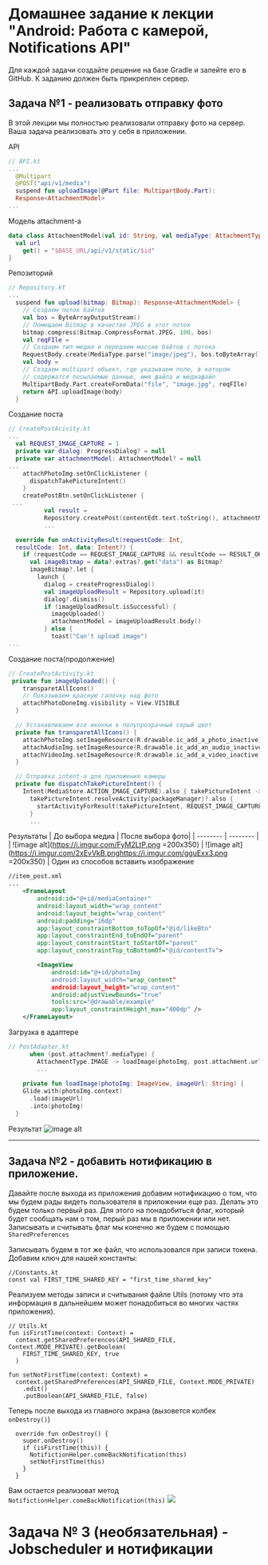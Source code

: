 # Домашнее задание к лекции "Android: Работа с камерой, Notifications API"
Для каждой задачи создайте решение на базе Gradle и залейте его в GitHub.
К заданию должен быть прикреплен сервер.

## Задача №1 - реализовать отправку фото
В этой лекции мы полностью реализовали отправку фото на сервер.
Ваша задача реализовать это у себя в приложении.

API
```kotlin
// API.kt
...
  @Multipart
  @POST("api/v1/media")
  suspend fun uploadImage(@Part file: MultipartBody.Part):
  Response<AttachmentModel>
...
```
Модель attachment-а
```kotlin
data class AttachmentModel(val id: String, val mediaType: AttachmentType) {
  val url
    get() = "$BASE_URL/api/v1/static/$id"
}
```


Репозиторий
```kotlin
// Repository.kt
...
  suspend fun upload(bitmap: Bitmap): Response<AttachmentModel> {
    // Создаем поток байтов 
    val bos = ByteArrayOutputStream()
    // Помещаем Bitmap в качестве JPEG в этот поток
    bitmap.compress(Bitmap.CompressFormat.JPEG, 100, bos)
    val reqFIle =
    // Создаем тип медиа и передаем массив байтов с потока
    RequestBody.create(MediaType.parse("image/jpeg"), bos.toByteArray())
    val body = 
    // Создаем multipart объект, где указываем поле, в котором
    // содержатся посылаемые данные, имя файла и медиафайл
    MultipartBody.Part.createFormData("file", "image.jpg", reqFIle)
    return API.uploadImage(body)
  }
```
Создание поста
```kotlin
// CreatePostAcivity.kt
...
  val REQUEST_IMAGE_CAPTURE = 1
  private var dialog: ProgressDialog? = null
  private var attachmentModel: AttachmentModel? = null
...
    attachPhotoImg.setOnClickListener {
      dispatchTakePictureIntent()
    }
    createPostBtn.setOnClickListener {
 ...
          val result =
          Repository.createPost(contentEdt.text.toString(), attachmentModel)
          ...

  override fun onActivityResult(requestCode: Int,
  resultCode: Int, data: Intent?) {
    if (requestCode == REQUEST_IMAGE_CAPTURE && resultCode == RESULT_OK) {
      val imageBitmap = data?.extras?.get("data") as Bitmap?
      imageBitmap?.let {
        launch {
          dialog = createProgressDialog()
          val imageUploadResult = Repository.upload(it)
          dialog?.dismiss()
          if (imageUploadResult.isSuccessful) {
            imageUploaded()
            attachmentModel = imageUploadResult.body()
          } else {
            toast("Can't upload image")
...

```
Создание поста(продолжение)
```kotlin
// CreatePostActivity.kt
 private fun imageUploaded() {
    transparetAllIcons()
    // Показываем красную галочку над фото
    attachPhotoDoneImg.visibility = View.VISIBLE
  }

  // Устанавливаем все иконки в полупрозрачный серый цвет
  private fun transparetAllIcons() {
    attachPhotoImg.setImageResource(R.drawable.ic_add_a_photo_inactive)
    attachAudioImg.setImageResource(R.drawable.ic_add_an_audio_inactive)
    attachVideoImg.setImageResource(R.drawable.ic_add_a_video_inactive)
  }

  // Отправка intent-а для приложения камеры
  private fun dispatchTakePictureIntent() {
    Intent(MediaStore.ACTION_IMAGE_CAPTURE).also { takePictureIntent ->
      takePictureIntent.resolveActivity(packageManager)?.also {
        startActivityForResult(takePictureIntent, REQUEST_IMAGE_CAPTURE)
      }
      ...
```
Результаты
| До выбора медиа | После выбора фото|
| -------- | -------- |
|  ![image alt](https://i.imgur.com/FyM2LtP.png =200x350)  | ![image alt](https://i.imgur.com/2xEvVkB.pnghttps://i.imgur.com/gguExx3.png =200x350) |
Один из способов вставить изображение
```xml
//item_post.xml
...
    <FrameLayout
        android:id="@+id/mediaContainer"
        android:layout_width="wrap_content"
        android:layout_height="wrap_content"
        android:padding="16dp"
        app:layout_constraintBottom_toTopOf="@id/likeBtn"
        app:layout_constraintEnd_toEndOf="parent"
        app:layout_constraintStart_toStartOf="parent"
        app:layout_constraintTop_toBottomOf="@id/contentTv">

        <ImageView
            android:id="@+id/photoImg
            android:layout_width="wrap_content"
            android:layout_height="wrap_content"
            android:adjustViewBounds="true"
            tools:src="@drawable/example"
            app:layout_constraintHeight_max="400dp" />
    </FrameLayout>
```
Загрузка в адаптере
```kotlin
// PostAdapter.kt
      when (post.attachment?.mediaType) {
        AttachmentType.IMAGE -> loadImage(photoImg, post.attachment.url) }
        ...
        
    private fun loadImage(photoImg: ImageView, imageUrl: String) {
    Glide.with(photoImg.context)
      .load(imageUrl)
      .into(photoImg)
  }

```
Результат
![image alt](https://i.imgur.com/Ktug15W.png)


___

## Задача №2 - добавить нотификацию в приложение.
Давайте после выхода из приложения добавим нотификацию о том, что мы будем рады видеть пользователя в приложении еще раз. Делать это будем только первый раз.
Для этого на понадобиться флаг, который будет сообщать нам о том, перый раз мы в приложении или нет. Записывать и считывать флаг мы конечно же будем с помощью `SharedPreferences`

Записывать будем в тот же файл, что использовался при записи токена.
Добавим ключ для нашей константы:
```kotlin=
//Constants.kt
const val FIRST_TIME_SHARED_KEY = "first_time_shared_key"
```
Реализуем методы записи и считывания файле Utils (потому что эта информация в дальнейшем может понадобиться во многих частях приложения).

```kotlin=
// Utils.kt
fun isFirstTime(context: Context) =
  context.getSharedPreferences(API_SHARED_FILE, Context.MODE_PRIVATE).getBoolean(
    FIRST_TIME_SHARED_KEY, true
  )

fun setNotFirstTime(context: Context) =
  context.getSharedPreferences(API_SHARED_FILE, Context.MODE_PRIVATE)
    .edit()
    .putBoolean(API_SHARED_FILE, false)
```

Теперь после выхода из главного экрана (вызовется колбек `onDestroy()`)
```kotlin=
  override fun onDestroy() {
    super.onDestroy()
    if (isFirstTime(this)) {
      NotifictionHelper.comeBackNotification(this)
      setNotFirstTime(this)
    }
  }
```
Вам остается реализоват метод `NotifictionHelper.comeBackNotification(this)`
![](https://i.imgur.com/jfJPKL6.jpg)


# Задача № 3 (необязательная) - Jobscheduler и нотификации